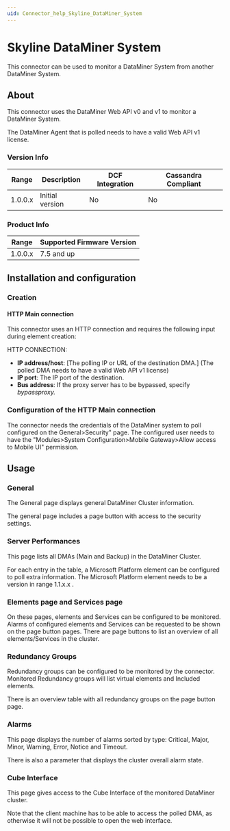```yaml
---
uid: Connector_help_Skyline_DataMiner_System
---
```


# Skyline DataMiner System

This connector can be used to monitor a DataMiner System from another DataMiner System.

## About

This connector uses the DataMiner Web API v0 and v1 to monitor a DataMiner System.

The DataMiner Agent that is polled needs to have a valid Web API v1 license.

### Version Info

| **Range** | **Description** | **DCF Integration** | **Cassandra Compliant** |
|------------------|-----------------|---------------------|-------------------------|
| 1.0.0.x          | Initial version | No                  | No                      |

### Product Info

| Range | Supported Firmware Version |
|------------------|-----------------------------|
| 1.0.0.x          | 7.5 and up                  |

## Installation and configuration

### Creation

#### HTTP Main connection

This connector uses an HTTP connection and requires the following input during element creation:

HTTP CONNECTION:

- **IP address/host**: \[The polling IP or URL of the destination DMA.\] (The polled DMA needs to have a valid Web API v1 license)
- **IP port**: The IP port of the destination.
- **Bus address**: If the proxy server has to be bypassed, specify *bypassproxy.*

### Configuration of the HTTP Main connection

The connector needs the credentials of the DataMiner system to poll configured on the General\>Security" page.
The configured user needs to have the "Modules\>System Configuration\>Mobile Gateway\>Allow access to Mobile UI" permission.

## Usage

### General

The General page displays general DataMiner Cluster information.

The general page includes a page button with access to the security settings.

### Server Performances

This page lists all DMAs (Main and Backup) in the DataMiner Cluster.

For each entry in the table, a Microsoft Platform element can be configured to poll extra information. The Microsoft Platform element needs to be a version in range 1.1.x.x .

### Elements page and Services page

On these pages, elements and Services can be configured to be monitored.
Alarms of configured elements and Services can be requested to be shown on the page button pages.
There are page buttons to list an overview of all elements/Services in the cluster.

### Redundancy Groups

Redundancy groups can be configured to be monitored by the connector.
Monitored Redundancy groups will list virtual elements and Included elements.

There is an overview table with all redundancy groups on the page button page.

### Alarms

This page displays the number of alarms sorted by type: Critical, Major, Minor, Warning, Error, Notice and Timeout.

There is also a parameter that displays the cluster overall alarm state.

### Cube Interface

This page gives access to the Cube Interface of the monitored DataMiner cluster.

Note that the client machine has to be able to access the polled DMA, as otherwise it will not be possible to open the web interface.
